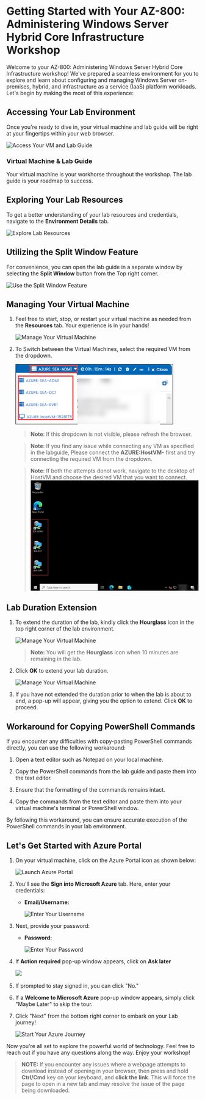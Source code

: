 # Getting Started with Your AZ-800: Administering Windows Server Hybrid Core Infrastructure Workshop
 
Welcome to your AZ-800: Administering Windows Server Hybrid Core Infrastructure workshop! We've prepared a seamless environment for you to explore and learn about configuring and managing Windows Server on-premises, hybrid, and infrastructure as a service (IaaS) platform workloads. Let's begin by making the most of this experience:
 
## Accessing Your Lab Environment
 
Once you're ready to dive in, your virtual machine and lab guide will be right at your fingertips within your web browser.
 
![Access Your VM and Lab Guide](media/labguide-1.png)

### Virtual Machine & Lab Guide
 
Your virtual machine is your workhorse throughout the workshop. The lab guide is your roadmap to success.
 
## Exploring Your Lab Resources
 
To get a better understanding of your lab resources and credentials, navigate to the **Environment Details** tab.
 
![Explore Lab Resources](media/env-1.png)
 
## Utilizing the Split Window Feature
 
For convenience, you can open the lab guide in a separate window by selecting the **Split Window** button from the Top right corner.
 
![Use the Split Window Feature](media/spl.png)
 
## Managing Your Virtual Machine
 
1. Feel free to start, stop, or restart your virtual machine as needed from the **Resources** tab. Your experience is in your hands!
 
    ![Manage Your Virtual Machine](media/res.png)

2. To Switch between the Virtual Machines, select the required VM from the dropdown.

    ![Manage Your Virtual Machine](media/gs2.png)
    >**Note**: If this dropdown is not visible, please refresh the browser.

    >**Note**: If you find any issue while connecting any VM as specified in the labguide, Please connect the **AZURE:HostVM-<inject key="DeploymentID" enableCopy="false"/>** first and try connecting the required VM from the dropdown.

    >**Note**: If both the attempts donot work, navigate to the desktop of HostVM and choose the desired VM that you want to connect.
    ![Manage Your Virtual Machine](media/vmselect.png)

## **Lab Duration Extension**

1. To extend the duration of the lab, kindly click the **Hourglass** icon in the top right corner of the lab environment. 

    ![Manage Your Virtual Machine](media/gext.png)

    >**Note:** You will get the **Hourglass** icon when 10 minutes are remaining in the lab.

2. Click **OK** to extend your lab duration.
 
   ![Manage Your Virtual Machine](media/gext2.png)

3. If you have not extended the duration prior to when the lab is about to end, a pop-up will appear, giving you the option to extend. Click  **OK** to proceed. 

## Workaround for Copying PowerShell Commands

If you encounter any difficulties with copy-pasting PowerShell commands directly, you can use the following workaround:

1. Open a text editor such as Notepad on your local machine.

2. Copy the PowerShell commands from the lab guide and paste them into the text editor.

3. Ensure that the formatting of the commands remains intact.

4. Copy the commands from the text editor and paste them into your virtual machine's terminal or PowerShell window.

By following this workaround, you can ensure accurate execution of the PowerShell commands in your lab environment.

## Let's Get Started with Azure Portal
 
1. On your virtual machine, click on the Azure Portal icon as shown below:
 
   ![Launch Azure Portal](media/sc900-image(1).png)
    
3. You'll see the **Sign into Microsoft Azure** tab. Here, enter your credentials:
 
   - **Email/Username:** <inject key="AzureAdUserEmail"></inject>
 
      ![Enter Your Username](media/sc900-image-1.png)
 
3. Next, provide your password:
 
   - **Password:** <inject key="AzureAdUserPassword"></inject>
 
      ![Enter Your Password](media/sc900-image-2.png)

4. If **Action required** pop-up window appears, click on **Ask later**

    ![](media/getting_started_ask_later_sc.png)
       
5. If prompted to stay signed in, you can click "No."
 
6. If a **Welcome to Microsoft Azure** pop-up window appears, simply click "Maybe Later" to skip the tour.
 
7. Click "Next" from the bottom right corner to embark on your Lab journey!
 
    ![Start Your Azure Journey](media/sc900-image(3).png)
 
Now you're all set to explore the powerful world of technology. Feel free to reach out if you have any questions along the way. Enjoy your workshop!

>**NOTE:** If you encounter any issues where a webpage attempts to download instead of opening in your browser, then press and hold **Ctrl/Cmd** key on your keyboard, and **click the link**. This will force the page to open in a new tab and may resolve the issue of the page being downloaded.
